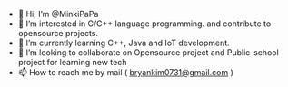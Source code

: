 - 👋 Hi, I’m @MinkiPaPa
- 👀 I’m interested in C/C++ language programming. and contribute to opensource projects.
- 🌱 I’m currently learning C++, Java and IoT development. 
- 💞️ I’m looking to collaborate on Opensource project and Public-school project for learning new tech
- 📫 How to reach me by mail ( bryankim0731@gmail.com )

<!---
MinkiPaPa/MinkiPaPa is a ✨ special ✨ repository because its `README.md` (this file) appears on your GitHub profile.
You can click the Preview link to take a look at your changes.
--->
